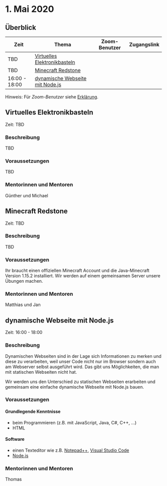 # 1. Mai 2020


## Überblick

| Zeit          | Thema                                                                 | Zoom-Benutzer | Zugangslink                                       |
|---------------|-----------------------------------------------------------------------|---------------|---------------------------------------------------|
| TBD           | [Virtuelles Elektronikbasteln](#virtuelles-elektronikbasteln)         |               |                                                   |
| TBD           | [Minecraft Redstone](#minecraft-redstone)                             |               |                                                   |
| 16:00 - 18:00 | [dynamische Webseite mit Node.js](#dynamische-webseite-mit-nodejs)    |               |                                                   |

Hinweis: Für *Zoom-Benutzer* siehe [Erklärung](https://github.com/coderdojo-linz/coderdojo-online/blob/master/Zoom.md).


## Virtuelles Elektronikbasteln

Zeit: TBD

### Beschreibung

TBD

### Voraussetzungen

TBD

### Mentorinnen und Mentoren

Günther und Michael


## Minecraft Redstone

Zeit: TBD

### Beschreibung

TBD

### Voraussetzungen

Ihr braucht einen offiziellen Minecraft Account und die Java-Minecraft Version 1.15.2 installiert. Wir werden auf einem gemeinsamen Server unsere Übungen machen.

### Mentorinnen und Mentoren

Matthias und Jan


## dynamische Webseite mit Node.js

Zeit: 16:00 - 18:00

### Beschreibung

Dynamischen Webseiten sind in der Lage sich Informationen zu merken und diese zu verarbeiten, weil unser Code nicht nur im Browser sondern auch am Webserver selbst ausgeführt wird. Das gibt uns Möglichkeiten, die man mit statischen Webseiten nicht hat.

Wir werden uns den Unterschied zu statischen Webseiten erarbeiten und gemeinsam eine einfache dynamische Webseite mit Node.js bauen.

### Voraussetzungen
#### Grundlegende Kenntnisse
* beim Programmieren (z.B. mit JavaScript, Java, C#, C++, ...)
* HTML

#### Software
* einen Texteditor wie z.B. [Notepad++](https://notepad-plus-plus.org), [Visual Studio Code](https://code.visualstudio.com)
* [Node.js](https://nodejs.org/en/download/)

### Mentorinnen und Mentoren

Thomas
